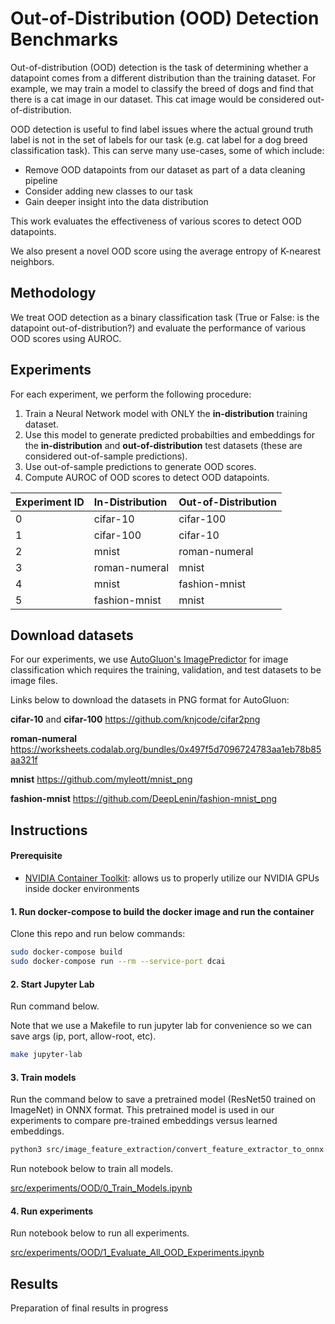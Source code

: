 # Out-of-Distribution (OOD) Detection Benchmarks

Out-of-distribution (OOD) detection is the task of determining whether a datapoint comes from a different distribution than the training dataset. For example, we may train a model to classify the breed of dogs and find that there is a cat image in our dataset. This cat image would be considered out-of-distribution.

OOD detection is useful to find label issues where the actual ground truth label is not in the set of labels for our task (e.g. cat label for a dog breed classification task). This can serve many use-cases, some of which include:

- Remove OOD datapoints from our dataset as part of a data cleaning pipeline
- Consider adding new classes to our task
- Gain deeper insight into the data distribution

This work evaluates the effectiveness of various scores to detect OOD datapoints.

We also present a novel OOD score using the average entropy of K-nearest neighbors.

## Methodology

We treat OOD detection as a binary classification task (True or False: is the datapoint out-of-distribution?) and evaluate the performance of various OOD scores using AUROC.

## Experiments

For each experiment, we perform the following procedure:

1. Train a Neural Network model with ONLY the **in-distribution** training dataset.
2. Use this model to generate predicted probabilties and embeddings for the **in-distribution** and **out-of-distribution** test datasets (these are considered out-of-sample predictions).
3. Use out-of-sample predictions to generate OOD scores.
4. Compute AUROC of OOD scores to detect OOD datapoints.

| Experiment ID | In-Distribution | Out-of-Distribution |
| :------------ | :-------------- | :------------------ |
| 0             | cifar-10        | cifar-100           |
| 1             | cifar-100       | cifar-10            |
| 2             | mnist           | roman-numeral       |
| 3             | roman-numeral   | mnist               |
| 4             | mnist           | fashion-mnist       |
| 5             | fashion-mnist   | mnist               |

## Download datasets

For our experiments, we use [AutoGluon's ImagePredictor](https://auto.gluon.ai/dev/tutorials/image_prediction/beginner.html) for image classification which requires the training, validation, and test datasets to be image files.

Links below to download the datasets in PNG format for AutoGluon:

**cifar-10** and **cifar-100**
https://github.com/knjcode/cifar2png

**roman-numeral**
https://worksheets.codalab.org/bundles/0x497f5d7096724783aa1eb78b85aa321f

**mnist**
https://github.com/myleott/mnist_png

**fashion-mnist**
https://github.com/DeepLenin/fashion-mnist_png

## Instructions

#### Prerequisite

- [NVIDIA Container Toolkit](https://github.com/NVIDIA/nvidia-docker): allows us to properly utilize our NVIDIA GPUs inside docker environments

#### 1. Run docker-compose to build the docker image and run the container

Clone this repo and run below commands:

```bash
sudo docker-compose build
sudo docker-compose run --rm --service-port dcai
```

#### 2. Start Jupyter Lab

Run command below.

Note that we use a Makefile to run jupyter lab for convenience so we can save args (ip, port, allow-root, etc).

```bash
make jupyter-lab
```

#### 3. Train models

Run the command below to save a pretrained model (ResNet50 trained on ImageNet) in ONNX format. This pretrained model is used in our experiments to compare pre-trained embeddings versus learned embeddings.

```bash
python3 src/image_feature_extraction/convert_feature_extractor_to_onnx.py
```

Run notebook below to train all models.

[src/experiments/OOD/0_Train_Models.ipynb](https://github.com/JohnsonKuan/ood-detection-benchmarks/blob/main/src/experiments/OOD/0_Train_Models.ipynb)

#### 4. Run experiments

Run notebook below to run all experiments.

[src/experiments/OOD/1_Evaluate_All_OOD_Experiments.ipynb](https://github.com/JohnsonKuan/ood-detection-benchmarks/blob/main/src/experiments/OOD/1_Evaluate_All_OOD_Experiments.ipynb)

## Results

Preparation of final results in progress
